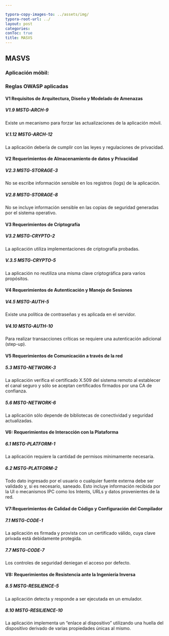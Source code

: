 ```yaml
---

typora-copy-images-to: ../assets/img/
typora-root-url: ../
layout: post
categories: 
conToc: true
title: MASVS
---
```




## MASVS 

### Aplicación móbil:

### Reglas OWASP aplicadas

#### V1 Requisitos de Arquitectura, Diseño y Modelado de Amenazas

##### V1.9 MSTG-ARCH-9

Existe un mecanismo para forzar las actualizaciones de la aplicación móvil.

##### V.1.12 MSTG-ARCH-12

La aplicación debería de cumplir con las leyes y regulaciones de privacidad.



####  V2 Requerimientos de Almacenamiento de datos y Privacidad

##### V2.3 MSTG-STORAGE-3 

No se escribe información sensible en los registros (logs) de la aplicación.

##### V2.8 MSTG-STORAGE-8

No se incluye información sensible en las copias de seguridad generadas por el sistema operativo.




#### V3 Requerimientos de Criptografía

##### V3.2 MSTG-CRYPTO-2

La aplicación utiliza implementaciones de criptografía probadas.

##### V.3.5 MSTG-CRYPTO-5 

La aplicación no reutiliza una misma clave criptográfica para varios propósitos.



#### V4 Requerimientos de Autenticación y Manejo de Sesiones

##### V4.5 MSTG-AUTH-5

Existe una política de contraseñas y es aplicada en el servidor.

##### V4.10 MSTG-AUTH-10

Para realizar transacciones críticas se requiere una autenticación adicional (step-up).



#### V5 Requerimientos de Comunicación a través de la red

##### 5.3 MSTG-NETWORK-3 

La aplicación verifica el certificado X.509 del sistema remoto al establecer el canal seguro y sólo se aceptan certificados firmados por una CA de confianza.



##### 5.6 MSTG-NETWORK-6

La aplicación sólo depende de bibliotecas de conectividad y seguridad actualizadas.



#### V6: Requerimientos de Interacción con la Plataforma

##### 6.1 MSTG-PLATFORM-1

La aplicación requiere la cantidad de permisos mínimamente necesaria.

##### 6.2 MSTG-PLATFORM-2

Todo dato ingresado por el usuario o cualquier fuente externa debe ser validado y, si es necesario, saneado. Esto incluye información recibida por la UI o mecanismos IPC como los Intents, URLs y datos provenientes de la red.



#### V7:Requerimientos de Calidad de Código y Configuración del Compilador

##### 7.1 MSTG-CODE-1 

La aplicación es firmada y provista con un certificado válido, cuya clave privada está debidamente protegida.

##### 7.7 MSTG-CODE-7

Los controles de seguridad deniegan el acceso por defecto.



#### V8: Requerimientos de Resistencia ante la Ingeniería Inversa

##### 8.5 MSTG-RESILIENCE-5

La aplicación detecta y responde a ser ejecutada en un emulador.

##### 8.10 MSTG-RESILIENCE-10 

La aplicación implementa un “enlace al dispositivo” utilizando una huella del dispositivo derivado de varias propiedades únicas al mismo.
